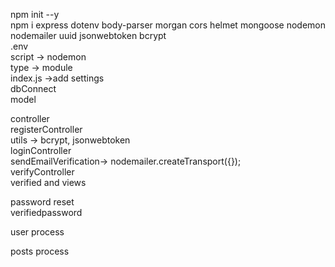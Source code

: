 npm init --y<br/>
npm i express dotenv body-parser morgan cors helmet mongoose nodemon nodemailer uuid jsonwebtoken bcrypt <br/>
.env<br/>
script -> nodemon<br/>
type -> module<br/>
index.js ->add settings <br/>
dbConnect<br/>
model<br/>

controller <br/>
registerController <br/>
utils -> bcrypt, jsonwebtoken<br/>
loginController <br/>
sendEmailVerification-> nodemailer.createTransport({});<br/>
verifyController <br/> 
verified and views<br>

password reset<br/>
verifiedpassword<br/>

user process<br/>

posts process<br/>